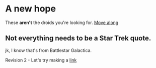 # A new hope

These **aren't** the droids you're looking for. [Move along](https://www.google.com)

## Not **everything** needs to be a Star Trek quote. 


jk, I know that's from Battlestar Galactica.

Revision 2 - Let's try making a [link](https://www.google.com)

